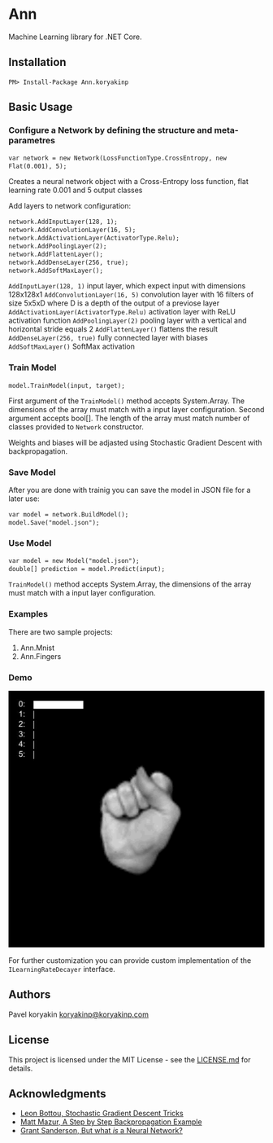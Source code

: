# Ann

Machine Learning library for .NET Core.

## Installation
```
PM> Install-Package Ann.koryakinp
```
## Basic Usage
### Configure a Network by defining the structure and meta-parametres

```
var network = new Network(LossFunctionType.CrossEntropy, new Flat(0.001), 5);
```
Creates a neural network object with a Cross-Entropy loss function, flat learning rate 0.001 and 5 output classes

Add layers to network configuration:
```
network.AddInputLayer(128, 1); 
network.AddConvolutionLayer(16, 5);
network.AddActivationLayer(ActivatorType.Relu); 
network.AddPoolingLayer(2); 
network.AddFlattenLayer();
network.AddDenseLayer(256, true);
network.AddSoftMaxLayer();
```
`AddInputLayer(128, 1)` input layer, which expect input with dimensions 128x128x1
`AddConvolutionLayer(16, 5)` convolution layer with 16 filters of size 5x5xD where D is a depth of the output of a previose layer 
`AddActivationLayer(ActivatorType.Relu)` activation layer with ReLU activation function
`AddPoolingLayer(2)` pooling layer with a vertical and horizontal stride equals 2
`AddFlattenLayer()` flattens the result
`AddDenseLayer(256, true)` fully connected layer with biases
`AddSoftMaxLayer()` SoftMax activation

### Train Model
```
model.TrainModel(input, target);
```
First argument of the `TrainModel()` method accepts System.Array. The dimensions of the array must match with a input layer configuration.
Second argument accepts bool[]. The length of the array must match number of classes provided to `Network` constructor.

Weights and biases will be adjasted using Stochastic Gradient Descent with backpropagation.
### Save Model
After you are done with trainig you can save the model in JSON file for a later use:
```
var model = network.BuildModel();
model.Save("model.json");
```
### Use Model
```
var model = new Model("model.json");
double[] prediction = model.Predict(input);
```
`TrainModel()` method accepts System.Array, the dimensions of the array must match with a input layer configuration.

### Examples
There are two sample projects:

1. Ann.Mnist
2. Ann.Fingers

### Demo

![](demo.gif)

For further customization you can provide custom implementation of the `ILearningRateDecayer` interface.
## Authors
Pavel koryakin <koryakinp@koryakinp.com>
## License
This project is licensed under the MIT License - see the [LICENSE.md](https://github.com/koryakinp/ann/blob/master/LICENSE) for details.
## Acknowledgments
- [Leon Bottou, Stochastic Gradient Descent Tricks](https://www.microsoft.com/en-us/research/publication/stochastic-gradient-tricks/)
- [Matt Mazur, A Step by Step Backpropagation Example](https://mattmazur.com/2015/03/17/a-step-by-step-backpropagation-example/)
- [Grant Sanderson, But what *is* a Neural Network?](https://youtu.be/aircAruvnKk)
